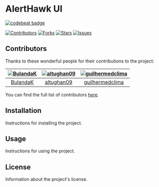 # AlertHawk UI
[![codebeat badge](https://codebeat.co/badges/16165262-7c4e-4707-b5d6-4353baaf2605)](https://codebeat.co/projects/github-com-thiagoloureiro-alerthawk-ui-main)

[![Contributors](https://img.shields.io/github/contributors/thiagoloureiro/AlertHawk.UI.svg)](https://github.com/thiagoloureiro/AlertHawk.UI/graphs/contributors)
[![Forks](https://img.shields.io/github/forks/thiagoloureiro/AlertHawk.UI.svg?style=social)](https://github.com/thiagoloureiro/AlertHawk.UI/network/members)
[![Stars](https://img.shields.io/github/stars/thiagoloureiro/AlertHawk.UI.svg?style=social)](https://github.com/thiagoloureiro/AlertHawk.UI/stargazers)
[![Issues](https://img.shields.io/github/issues/thiagoloureiro/AlertHawk.UI.svg)](https://github.com/thiagoloureiro/AlertHawk.UI/issues)

## Contributors

Thanks to these wonderful people for their contributions to the project:

| [![BulandaK](https://avatars.githubusercontent.com/BulandaK?s=100)](https://github.com/BulandaK) | [![altughan09](https://avatars.githubusercontent.com/altughan09?s=100)](https://github.com/altughan09) | [![guilhermedclima](https://avatars.githubusercontent.com/guilhermedclima?s=100)](https://github.com/guilhermedclima) |
|:---:|:---:|:---:|
| [BulandaK](https://github.com/BulandaK) | [altughan09](https://github.com/altughan09) | [guilhermedclima](https://github.com/guilhermedclima) |

You can find the full list of contributors [here](https://github.com/thiagoloureiro/AlertHawk.UI/graphs/contributors).

## Installation

Instructions for installing the project.

## Usage

Instructions for using the project.

## License

Information about the project's license.
